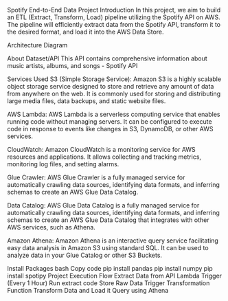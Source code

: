 Spotify End-to-End Data Project
Introduction
In this project, we aim to build an ETL (Extract, Transform, Load) pipeline utilizing the Spotify API on AWS. The pipeline will efficiently extract data from the Spotify API, transform it to the desired format, and load it into the AWS Data Store.

Architecture Diagram

About Dataset/API
This API contains comprehensive information about music artists, albums, and songs - Spotify API

Services Used
S3 (Simple Storage Service): Amazon S3 is a highly scalable object storage service designed to store and retrieve any amount of data from anywhere on the web. It is commonly used for storing and distributing large media files, data backups, and static website files.

AWS Lambda: AWS Lambda is a serverless computing service that enables running code without managing servers. It can be configured to execute code in response to events like changes in S3, DynamoDB, or other AWS services.

CloudWatch: Amazon CloudWatch is a monitoring service for AWS resources and applications. It allows collecting and tracking metrics, monitoring log files, and setting alarms.

Glue Crawler: AWS Glue Crawler is a fully managed service for automatically crawling data sources, identifying data formats, and inferring schemas to create an AWS Glue Data Catalog.

Data Catalog: AWS Glue Data Catalog is a fully managed service for automatically crawling data sources, identifying data formats, and inferring schemas to create an AWS Glue Data Catalog that integrates with other AWS services, such as Athena.

Amazon Athena: Amazon Athena is an interactive query service facilitating easy data analysis in Amazon S3 using standard SQL. It can be used to analyze data in your Glue Catalog or other S3 Buckets.

Install Packages
bash
Copy code
pip install pandas
pip install numpy
pip install spotipy
Project Execution Flow
Extract Data from API
Lambda Trigger (Every 1 Hour)
Run extract code
Store Raw Data
Trigger Transformation Function
Transform Data and Load it
Query using Athena

